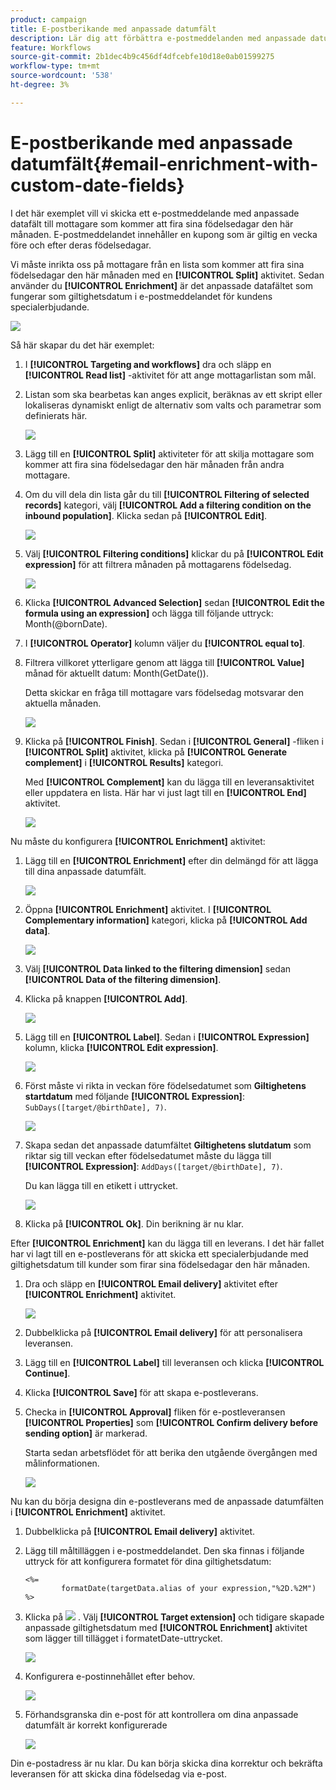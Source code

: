 ```yaml
---
product: campaign
title: E-postberikande med anpassade datumfält
description: Lär dig att förbättra e-postmeddelanden med anpassade datumfält
feature: Workflows
source-git-commit: 2b1dec4b9c456df4dfcebfe10d18e0ab01599275
workflow-type: tm+mt
source-wordcount: '538'
ht-degree: 3%

---
```


# E-postberikande med anpassade datumfält{#email-enrichment-with-custom-date-fields}



I det här exemplet vill vi skicka ett e-postmeddelande med anpassade datafält till mottagare som kommer att fira sina födelsedagar den här månaden. E-postmeddelandet innehåller en kupong som är giltig en vecka före och efter deras födelsedagar.

Vi måste inrikta oss på mottagare från en lista som kommer att fira sina födelsedagar den här månaden med en **[!UICONTROL Split]** aktivitet. Sedan använder du **[!UICONTROL Enrichment]** är det anpassade datafältet som fungerar som giltighetsdatum i e-postmeddelandet för kundens specialerbjudande.

![](assets/uc_enrichment.png)

Så här skapar du det här exemplet:

1. I **[!UICONTROL Targeting and workflows]** dra och släpp en **[!UICONTROL Read list]** -aktivitet för att ange mottagarlistan som mål.
1. Listan som ska bearbetas kan anges explicit, beräknas av ett skript eller lokaliseras dynamiskt enligt de alternativ som valts och parametrar som definierats här.

   ![](assets/uc_enrichment_1.png)

1. Lägg till en **[!UICONTROL Split]** aktiviteter för att skilja mottagare som kommer att fira sina födelsedagar den här månaden från andra mottagare.
1. Om du vill dela din lista går du till **[!UICONTROL Filtering of selected records]** kategori, välj **[!UICONTROL Add a filtering condition on the inbound population]**. Klicka sedan på **[!UICONTROL Edit]**.

   ![](assets/uc_enrichment_2.png)

1. Välj **[!UICONTROL Filtering conditions]** klickar du på **[!UICONTROL Edit expression]** för att filtrera månaden på mottagarens födelsedag.

   ![](assets/uc_enrichment_3.png)

1. Klicka **[!UICONTROL Advanced Selection]** sedan **[!UICONTROL Edit the formula using an expression]** och lägga till följande uttryck: Month(@bornDate).
1. I **[!UICONTROL Operator]** kolumn väljer du **[!UICONTROL equal to]**.
1. Filtrera villkoret ytterligare genom att lägga till **[!UICONTROL Value]** månad för aktuellt datum: Month(GetDate()).

   Detta skickar en fråga till mottagare vars födelsedag motsvarar den aktuella månaden.

   ![](assets/uc_enrichment_4.png)

1. Klicka på **[!UICONTROL Finish]**. Sedan i **[!UICONTROL General]** -fliken i **[!UICONTROL Split]** aktivitet, klicka på **[!UICONTROL Generate complement]** i **[!UICONTROL Results]** kategori.

   Med **[!UICONTROL Complement]** kan du lägga till en leveransaktivitet eller uppdatera en lista. Här har vi just lagt till en **[!UICONTROL End]** aktivitet.

   ![](assets/uc_enrichment_6.png)

Nu måste du konfigurera **[!UICONTROL Enrichment]** aktivitet:

1. Lägg till en **[!UICONTROL Enrichment]** efter din delmängd för att lägga till dina anpassade datumfält.

   ![](assets/uc_enrichment_7.png)

1. Öppna **[!UICONTROL Enrichment]** aktivitet. I **[!UICONTROL Complementary information]** kategori, klicka på **[!UICONTROL Add data]**.

   ![](assets/uc_enrichment_8.png)

1. Välj **[!UICONTROL Data linked to the filtering dimension]** sedan **[!UICONTROL Data of the filtering dimension]**.
1. Klicka på knappen **[!UICONTROL Add]**.

   ![](assets/uc_enrichment_9.png)

1. Lägg till en **[!UICONTROL Label]**. Sedan i **[!UICONTROL Expression]** kolumn, klicka **[!UICONTROL Edit expression]**.

   ![](assets/uc_enrichment_10.png)

1. Först måste vi rikta in veckan före födelsedatumet som **Giltighetens startdatum** med följande **[!UICONTROL Expression]**: `SubDays([target/@birthDate], 7)`.

   ![](assets/uc_enrichment_11.png)

1. Skapa sedan det anpassade datumfältet **Giltighetens slutdatum** som riktar sig till veckan efter födelsedatumet måste du lägga till **[!UICONTROL Expression]**: `AddDays([target/@birthDate], 7)`.

   Du kan lägga till en etikett i uttrycket.

   ![](assets/uc_enrichment_12.png)

1. Klicka på **[!UICONTROL Ok]**. Din berikning är nu klar.

Efter **[!UICONTROL Enrichment]** kan du lägga till en leverans. I det här fallet har vi lagt till en e-postleverans för att skicka ett specialerbjudande med giltighetsdatum till kunder som firar sina födelsedagar den här månaden.

1. Dra och släpp en **[!UICONTROL Email delivery]** aktivitet efter **[!UICONTROL Enrichment]** aktivitet.

   ![](assets/uc_enrichment_15.png)

1. Dubbelklicka på **[!UICONTROL Email delivery]** för att personalisera leveransen.
1. Lägg till en **[!UICONTROL Label]** till leveransen och klicka **[!UICONTROL Continue]**.
1. Klicka **[!UICONTROL Save]** för att skapa e-postleverans.
1. Checka in **[!UICONTROL Approval]** fliken för e-postleveransen **[!UICONTROL Properties]** som **[!UICONTROL Confirm delivery before sending option]** är markerad.

   Starta sedan arbetsflödet för att berika den utgående övergången med målinformationen.

   ![](assets/uc_enrichment_18.png)

Nu kan du börja designa din e-postleverans med de anpassade datumfälten i **[!UICONTROL Enrichment]** aktivitet.

1. Dubbelklicka på **[!UICONTROL Email delivery]** aktivitet.
1. Lägg till måltilläggen i e-postmeddelandet. Den ska finnas i följande uttryck för att konfigurera formatet för dina giltighetsdatum:

   ```
   <%=
           formatDate(targetData.alias of your expression,"%2D.%2M")  %>
   ```

1. Klicka på ![](assets/uc_enrichment_16.png) . Välj **[!UICONTROL Target extension]** och tidigare skapade anpassade giltighetsdatum med **[!UICONTROL Enrichment]** aktivitet som lägger till tillägget i formatetDate-uttrycket.

   ![](assets/uc_enrichment_19.png)

1. Konfigurera e-postinnehållet efter behov.

   ![](assets/uc_enrichment_17.png)

1. Förhandsgranska din e-post för att kontrollera om dina anpassade datumfält är korrekt konfigurerade

   ![](assets/uc_enrichment_20.png)

Din e-postadress är nu klar. Du kan börja skicka dina korrektur och bekräfta leveransen för att skicka dina födelsedag via e-post.
